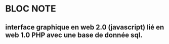 # BLOC NOTE 

## interface graphique en web 2.0 (javascript) lié en web 1.0 PHP avec une base de donnée sql.
